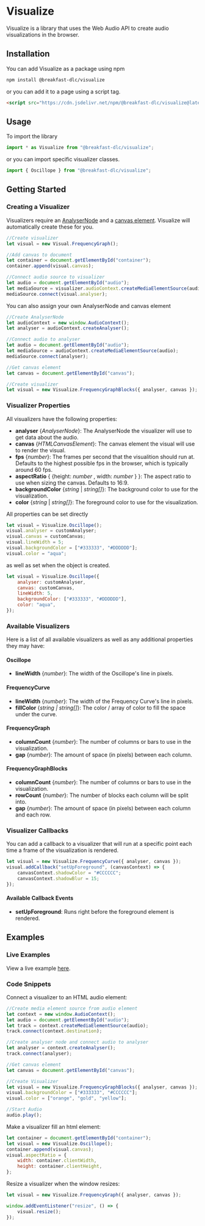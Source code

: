 # Visualize

Visualize is a library that uses the Web Audio API to create audio visualizations in the browser.

## Installation

You can add Visualize as a package using npm

```bash
npm install @breakfast-dlc/visualize
```

or you can add it to a page using a script tag.

```html
<script src="https://cdn.jsdelivr.net/npm/@breakfast-dlc/visualize@latest/dist/index.js"></script>
```

## Usage

To import the library

```javascript
import * as Visualize from "@breakfast-dlc/visualize";
```

or you can import specific visualizer classes.

```javascript
import { Oscillope } from "@breakfast-dlc/visualize";
```

## Getting Started

### Creating a Visualizer

Visualizers require an [AnalyserNode](https://developer.mozilla.org/en-US/docs/Web/API/AnalyserNode) and a [canvas element](https://developer.mozilla.org/en-US/docs/Web/API/HTMLCanvasElement). Visualize will automatically create these for you.

```javascript
//Create visualizer
let visual = new Visual.FrequencyGraph();

//Add canvas to document
let container = document.getElementById("container");
container.append(visual.canvas);

//Connect audio source to visualizer
let audio = document.getElementById("audio");
let mediaSource = visualizer.audioContext.createMediaElementSource(audio);
mediaSource.connect(visual.analyser);
```

You can also assign your own AnalyserNode and canvas element

```javascript
//Create AnalyserNode
let audioContext = new window.AudioContext();
let analyser = audioContext.createAnalyser();

//Connect audio to analyser
let audio = document.getElementById("audio");
let mediaSource = audioContext.createMediaElementSource(audio);
mediaSource.connect(analyser);

//Get canvas element
let canvas = document.getElementById("canvas");

//Create visualizer
let visual = new Visualize.FrequencyGraphBlocks({ analyser, canvas });
```

### Visualizer Properties

All visualizers have the following properties:

-   **analyser** {_AnalyserNode_}: The AnalyserNode the visualizer will use to get data about the audio.
-   **canvas** {_HTMLCanvasElement_}: The canvas element the visual will use to render the visual.
-   **fps** {_number_}: The frames per second that the visualition should run at. Defaults to the highest possible fps in the browser, which
    is typically around 60 fps.
-   **aspectRatio** { {height: _number_ , width: _number_ } }: The aspect ratio to use when sizing the canvas. Defaults to 16:9.
-   **backgroundColor** {_string_ | _string[]_}: The background color to use for the visualization.
-   **color** {_string_ | _string[]_}: The foreground color to use for the visualization.

All properties can be set directly

```javascript
let visual = Visualize.Oscillope();
visual.analyser = customAnalyser;
visual.canvas = customCanvas;
visual.lineWidth = 5;
visual.backgroundColor = ["#333333", "#DDDDDD"];
visual.color = "aqua";
```

as well as set when the object is created.

```javascript
let visual = Visualize.Oscillope({
    analyser: customAnalyser,
    canvas: customCanvas,
    lineWidth: 5,
    backgroundColor: ["#333333", "#DDDDDD"],
    color: "aqua",
});
```

### Available Visualizers

Here is a list of all available visualizers as well as any additional properties they may have:

#### Oscillope

-   **lineWidth** {_number_}: The width of the Oscillope's line in pixels.

#### FrequencyCurve

-   **lineWidth** {_number_}: The width of the Frequency Curve's line in pixels.
-   **fillColor** {_string | string[]_}: The color / array of color to fill the space under the curve.

#### FrequencyGraph

-   **columnCount** {_number_}: The number of columns or bars to use in the visualization.
-   **gap** {_number_}: The amount of space (in pixels) between each column.

#### FrequencyGraphBlocks

-   **columnCount** {_number_}: The number of columns or bars to use in the visualization.
-   **rowCount** {_number_}: The number of blocks each column will be split into.
-   **gap** {_number_}: The amount of space (in pixels) between each column and each row.

### Visualizer Callbacks

You can add a callback to a visualizer that will run at a specific point each time a frame of the visualization is rendered.

```javascript
let visual = new Visualize.FrequencyCurve({ analyser, canvas });
visual.addCallback("setUpForeground", (canvasContext) => {
    canvasContext.shadowColor = "#CCCCCC";
    canvasContext.shadowBlur = 15;
});
```

#### Available Callback Events

-   **setUpForeground**: Runs right before the foreground element is rendered.

## Examples

### Live Examples

View a live example [here](https://breakfastdlc.com/code/visualize).

### Code Snippets

Connect a visualizer to an HTML audio element:

```javascript
//Create media element source from audio element
let context = new window.AudioContext();
let audio = document.getElementById("audio");
let track = context.createMediaElementSource(audio);
track.connect(context.destination);

//Create analyser node and connect audio to analyser
let analyser = context.createAnalyser();
track.connect(analyser);

//Get canvas element
let canvas = document.getElementById("canvas");

//Create Visualizer
let visual = new Visualize.FrequencyGraphBlocks({ analyser, canvas });
visual.backgroundColor = ["#333333", "#CCCCCC"];
visual.color = ["orange", "gold", "yellow"];

//Start Audio
audio.play();
```

Make a visualizer fill an html element:

```javascript
let container = document.getElementById("container");
let visual = new Visualize.Oscillope();
container.append(visual.canvas);
visual.aspectRatio = {
    width: container.clientWidth,
    height: container.clientHeight,
};
```

Resize a visualizer when the window resizes:

```javascript
let visual = new Visualize.FrequencyGraph({ analyser, canvas });

window.addEventListener("resize", () => {
    visual.resize();
});
```
